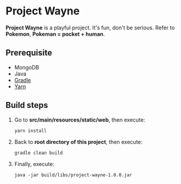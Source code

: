 ﻿# Project Wayne

**Project Wayne** is a playful project. It's fun, don't be serious. 
Refer to **Pokemon**, **Pokeman = pocket + human**.

## Prerequisite
- MongoDB
- Java
- [Gradle](https://gradle.org/)
- [Yarn](https://yarnpkg.com/zh-Hans/)

## Build steps
1. Go to **src/main/resources/static/web**, then execute:

	   yarn install
	   
2. Back to **root directory of this project**, then execute:

	   gradle clean build

3. Finally, execute:

	   java -jar build/libs/project-wayne-1.0.0.jar